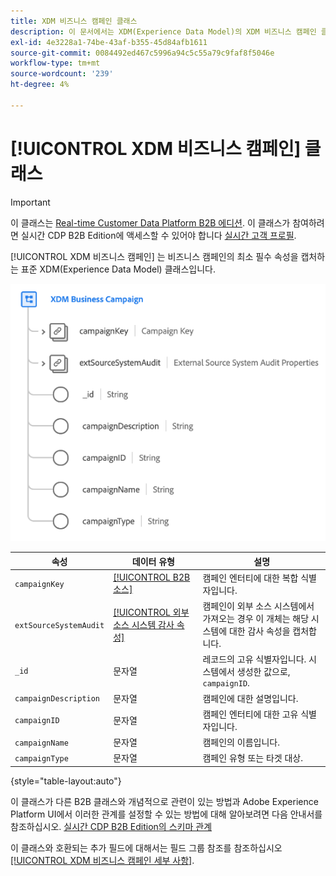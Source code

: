 ```yaml
---
title: XDM 비즈니스 캠페인 클래스
description: 이 문서에서는 XDM(Experience Data Model)의 XDM 비즈니스 캠페인 클래스에 대한 개요를 제공합니다.
exl-id: 4e3228a1-74be-43af-b355-45d84afb1611
source-git-commit: 0084492ed467c5996a94c5c55a79c9faf8f5046e
workflow-type: tm+mt
source-wordcount: '239'
ht-degree: 4%

---
```


# [!UICONTROL XDM 비즈니스 캠페인] 클래스

>[!IMPORTANT]
>
>이 클래스는 [Real-time Customer Data Platform B2B 에디션](../../../rtcdp/b2b-overview.md). 이 클래스가 참여하려면 실시간 CDP B2B Edition에 액세스할 수 있어야 합니다 [실시간 고객 프로필](../../../profile/home.md).

[!UICONTROL XDM 비즈니스 캠페인] 는 비즈니스 캠페인의 최소 필수 속성을 캡처하는 표준 XDM(Experience Data Model) 클래스입니다.

![UI에 표시되는 XDM 비즈니스 캠페인 클래스의 구조입니다](../../images/classes/b2b/business-campaign.png)

| 속성 | 데이터 유형 | 설명 |
| --- | --- | --- |
| `campaignKey` | [[!UICONTROL B2B 소스]](../../data-types/b2b-source.md) | 캠페인 엔터티에 대한 복합 식별자입니다. |
| `extSourceSystemAudit` | [[!UICONTROL 외부 소스 시스템 감사 속성]](../../data-types/external-source-system-audit-attributes.md) | 캠페인이 외부 소스 시스템에서 가져오는 경우 이 개체는 해당 시스템에 대한 감사 속성을 캡처합니다. |
| `_id` | 문자열 | 레코드의 고유 식별자입니다. 시스템에서 생성한 값으로, `campaignID`. |
| `campaignDescription` | 문자열 | 캠페인에 대한 설명입니다. |
| `campaignID` | 문자열 | 캠페인 엔터티에 대한 고유 식별자입니다. |
| `campaignName` | 문자열 | 캠페인의 이름입니다. |
| `campaignType` | 문자열 | 캠페인 유형 또는 타겟 대상. |

{style=&quot;table-layout:auto&quot;}

이 클래스가 다른 B2B 클래스와 개념적으로 관련이 있는 방법과 Adobe Experience Platform UI에서 이러한 관계를 설정할 수 있는 방법에 대해 알아보려면 다음 안내서를 참조하십시오. [실시간 CDP B2B Edition의 스키마 관계](../../tutorials/relationship-b2b.md)

이 클래스와 호환되는 추가 필드에 대해서는 필드 그룹 참조를 참조하십시오 [[!UICONTROL XDM 비즈니스 캠페인 세부 사항]](../../field-groups/b2b-campaign/details.md).
